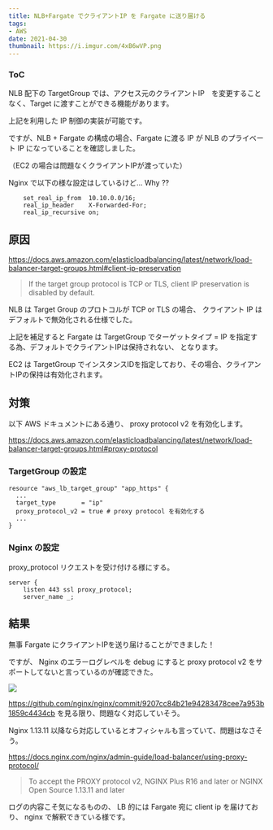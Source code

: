 ```yaml
---
title: NLB+Fargate でクライアントIP を Fargate に送り届ける
tags:
- AWS
date: 2021-04-30
thumbnail: https://i.imgur.com/4xB6wVP.png
---
```


<div class="toc">
<div class="toc-content">
<h3 class="menu-label">ToC</h3>
<!-- toc -->
</div>
</div>

<!-- more -->

NLB 配下の TargetGroup では、アクセス元のクライアントIP　を変更することなく、Target に渡すことができる機能があります。

上記を利用した IP 制御の実装が可能です。

ですが、NLB + Fargate の構成の場合、Fargate に渡る IP が NLB のプライベート IP になっていることを確認しました。

（EC2 の場合は問題なくクライアントIPが渡っていた）

Nginx で以下の様な設定はしているけど... Why ??
```
    set_real_ip_from  10.10.0.0/16;
    real_ip_header    X-Forwarded-For;
    real_ip_recursive on;
```

## 原因

https://docs.aws.amazon.com/elasticloadbalancing/latest/network/load-balancer-target-groups.html#client-ip-preservation

> If the target group protocol is TCP or TLS, client IP preservation is disabled by default.

NLB は Target Group のプロトコルが TCP or TLS の場合、 クライアント IP はデフォルトで無効化される仕様でした。

上記を補足すると
Fargate は TargetGroup でターゲットタイプ = IP を指定する為、デフォルトでクライアントIPは保持されない、
となります。

EC2 は TargetGroup でインスタンスIDを指定しており、その場合、クライアントIPの保持は有効化されます。

## 対策

以下 AWS ドキュメントにある通り、 proxy protocol v2 を有効化します。

https://docs.aws.amazon.com/elasticloadbalancing/latest/network/load-balancer-target-groups.html#proxy-protocol

### TargetGroup の設定

```
resource "aws_lb_target_group" "app_https" {
  ...
  target_type       = "ip"
  proxy_protocol_v2 = true # proxy protocol を有効化する
  ...
}
```

### Nginx の設定

proxy_protocol リクエストを受け付ける様にする。

```
server {
    listen 443 ssl proxy_protocol;
    server_name _;
```

## 結果

無事 Fargate にクライアントIPを送り届けることができました！


ですが、
Nginx のエラーログレベルを debug にすると
proxy protocol v2 をサポートしてないと言っているのが確認できた。

![](https://i.imgur.com/WRZ3nNp.png)

https://github.com/nginx/nginx/commit/9207cc84b21e94283478cee7a953b1859c4434cb を見る限り、問題なく対応していそう。

Nginx 1.13.11 以降なら対応しているとオフィシャルも言っていて、問題はなさそう。

https://docs.nginx.com/nginx/admin-guide/load-balancer/using-proxy-protocol/
> To accept the PROXY protocol v2, NGINX Plus R16 and later or NGINX Open Source 1.13.11 and later

ログの内容こそ気になるものの、
LB 的には Fargate 宛に client ip を届けており、 nginx で解釈できている様です。

